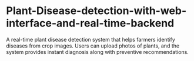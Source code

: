 # Plant-Disease-detection-with-web-interface-and-real-time-backend
A real-time plant disease detection system that helps farmers identify diseases from crop images. Users can upload photos of plants, and the system provides instant diagnosis along with preventive recommendations.
